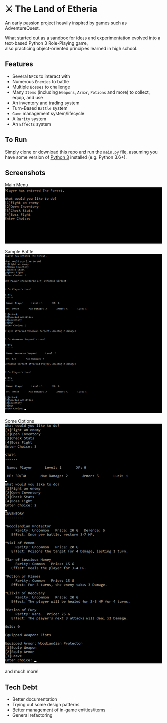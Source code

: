 # ⚔ The Land of Etheria

An early passion project heavily inspired by games such as AdventureQuest.

What started out as a sandbox for ideas and experimentation evolved into a text-based Python 3 Role-Playing game,  
also practicing object-oriented principles learned in high school.

## Features

- Several `NPC`s to interact with
- Numerous `Enemies` to battle
- Multiple `Bosses` to challenge
- Many `Items` (including `Weapons`, `Armor`, `Potions` and more) to collect, equip, and use
- An inventory and trading system
- Turn-Based `Battle` system
- `Game` management system/lifecycle
- A `Rarity` system
- An `Effects` system

## To Run
Simply clone or download this repo and run the `main.py` file, assuming you have some version of [Python 3](https://www.python.org/downloads/) installed (e.g. Python 3.6+).

## Screenshots
Main Menu  
![Main Menu](https://github.com/dcostiuc/land-of-etheria-rpg/blob/master/main_menu.png)   

Sample Battle  
![Sample Battle](https://github.com/dcostiuc/land-of-etheria-rpg/blob/master/sample_battle.png)   

Some Options  
![Some Options](https://github.com/dcostiuc/land-of-etheria-rpg/blob/master/some_options.png)   

and much more!  

## Tech Debt

- Better documentation
- Trying out some design patterns
- Better management of in-game entities/items
- General refactoring


